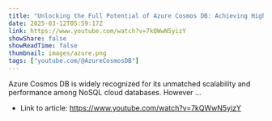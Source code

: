 ```yaml
---
title: "Unlocking the Full Potential of Azure Cosmos DB: Achieving High Performance and Cost Efficiency"
date: 2025-03-12T05:59:17Z
link: https://www.youtube.com/watch?v=7kQWwN5yizY
showShare: false
showReadTime: false
thumbnail: images/azure.png
tags: ["youtube.com/@AzureCosmosDB"]
---
```

Azure Cosmos DB is widely recognized for its unmatched scalability and performance among NoSQL cloud databases. However ...

- Link to article: https://www.youtube.com/watch?v=7kQWwN5yizY